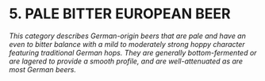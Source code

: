 # 5. PALE BITTER EUROPEAN BEER

_This category describes German-origin beers that are pale and have an even to bitter balance with a mild to moderately strong hoppy character featuring traditional German hops. They are generally bottom-fermented or are lagered to provide a smooth profile, and are well-attenuated as are most German beers._
